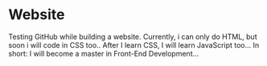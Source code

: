 # Website
 Testing GitHub while building a website.
 Currently, i can only do HTML, but soon i will code in CSS too..
 After I learn CSS, I will learn JavaScript too...
In short: I will become a master in Front-End Development...